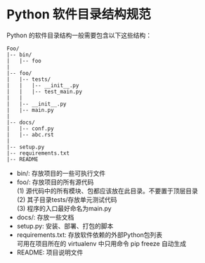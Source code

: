 # Python 软件目录结构规范
Python 的软件目录结构一般需要包含以下这些结构：
```
Foo/
|-- bin/
|   |-- foo
|
|-- foo/
|   |-- tests/
|   |   |-- __init__.py
|   |   |-- test_main.py
|   |
|   |-- __init__.py
|   |-- main.py
|
|-- docs/
|   |-- conf.py
|   |-- abc.rst
|
|-- setup.py
|-- requirements.txt
|-- README 
```
* bin/: 存放项目的一些可执行文件</br>
* foo/: 存放项目的所有源代码</br>
(1) 源代码中的所有模块、包都应该放在此目录。不要置于顶层目录</br>
(2) 其子目录tests/存放单元测试代码</br>
(3) 程序的入口最好命名为main.py</br>
* docs/: 存放一些文档</br>
* setup.py: 安装、部署、打包的脚本</br>
* requirements.txt: 存放软件依赖的外部Python包列表</br>
可用在项目所在的 virtualenv 中只用命令 pip freeze 自动生成</br>
* README: 项目说明文件</br>
